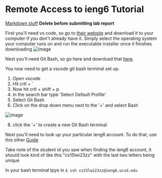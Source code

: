 # Remote Access to ieng6 Tutorial

[Markdown stuff](https://commonmark.org/help/) **Delete before submitting lab report**

First you'll need vs code, so go to [their website](https://code.visualstudio.com/) and download it to your computer if you don't already have it.
Simply select the operating system your computer runs on and run the executable installer once it finishes downloading
![image](https://user-images.githubusercontent.com/70412955/212784858-258c66f8-ef24-4d65-bf5d-abc52d4b034b.png)

Next you'll need Git Bash, so go here and download that [here](https://gitforwindows.org/).

You now need to get a vscode git bash terminal set up.
1. Open vscode
2. Hit crtl + `
3. Now hit crtl + shift + p
4. In the search bar type 'Select Default Profile'
5. Select Git Bash
6. Click on the drop down menu next to the '+' and select Bash 

![image](https://user-images.githubusercontent.com/70412955/212785709-0701cc2b-3b0b-4838-9836-6591b876e590.png)

8. click the '+' to create a new Git Bash terminal

Next you'll need to look up your particular ieng6 account. To do that, use this other [Guide](https://docs.google.com/document/d/1hs7CyQeh-MdUfM9uv99i8tqfneos6Y8bDU0uhn1wqho/edit)

Take note of the student id you saw when finding the ieng6 account, it should look kind of like this "cs15lwi23zz" with the last two letters being unique

In your bash terminal tpye in `$ ssh cs15lwi23zz@ieng6.ucsd.edu`
